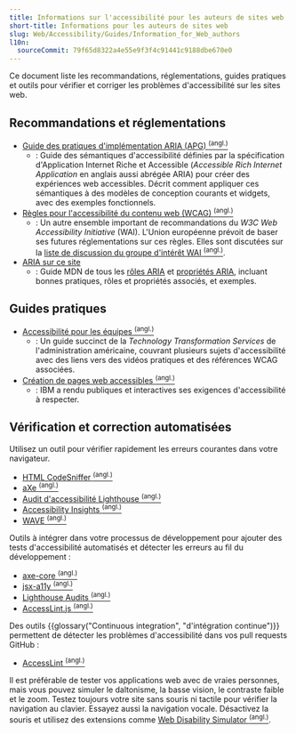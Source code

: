 ```yaml
---
title: Informations sur l'accessibilité pour les auteurs de sites web
short-title: Informations pour les auteurs de sites web
slug: Web/Accessibility/Guides/Information_for_Web_authors
l10n:
  sourceCommit: 79f65d8322a4e55e9f3f4c91441c9188dbe670e0
---
```


Ce document liste les recommandations, réglementations, guides pratiques et outils pour vérifier et corriger les problèmes d'accessibilité sur les sites web.

## Recommandations et réglementations

- [Guide des pratiques d'implémentation <abbr>ARIA</abbr> (<abbr>APG</abbr>) <sup>(angl.)</sup>](https://www.w3.org/WAI/ARIA/apg/)
  - : Guide des sémantiques d'accessibilité définies par la spécification d'Application Internet Riche et Accessible (<i lang="en">Accessible Rich Internet Application</i> en anglais aussi abrégée <abbr>ARIA</abbr>) pour créer des expériences web accessibles. Décrit comment appliquer ces sémantiques à des modèles de conception courants et widgets, avec des exemples fonctionnels.
- [Règles pour l'accessibilité du contenu web (<abbr>WCAG</abbr>) <sup>(angl.)</sup>](https://www.w3.org/WAI/standards-guidelines/wcag/)
  - : Un autre ensemble important de recommandations du <i lang="en">W3C Web Accessibility Initiative</i> (<abbr>WAI</abbr>). L'Union européenne prévoit de baser ses futures réglementations sur ces règles. Elles sont discutées sur la [liste de discussion du groupe d'intérêt <abbr>WAI</abbr> <sup>(angl.)</sup>](https://www.w3.org/WAI/about/groups/waiig/#mailinglist).
- [ARIA sur ce site](/fr/docs/Web/Accessibility/ARIA)
  - : Guide <abbr>MDN</abbr> de tous les [rôles ARIA](/fr/docs/Web/Accessibility/ARIA/Reference/Roles) et [propriétés ARIA](/fr/docs/Web/Accessibility/ARIA/Reference/Attributes), incluant bonnes pratiques, rôles et propriétés associés, et exemples.

## Guides pratiques

- [Accessibilité pour les équipes <sup>(angl.)</sup>](https://digital.gov/guides/accessibility-for-teams/)
  - : Un guide succinct de la <i lang="en">Technology Transformation Services</i> de l'administration américaine, couvrant plusieurs sujets d'accessibilité avec des liens vers des vidéos pratiques et des références WCAG associées.
- [Création de pages web accessibles <sup>(angl.)</sup>](https://www.ibm.com/able/requirements/requirements/)
  - : IBM a rendu publiques et interactives ses exigences d'accessibilité à respecter.

## Vérification et correction automatisées

Utilisez un outil pour vérifier rapidement les erreurs courantes dans votre navigateur.

- [HTML CodeSniffer <sup>(angl.)</sup>](https://squizlabs.github.io/HTML_CodeSniffer/)
- [aXe <sup>(angl.)</sup>](https://chromewebstore.google.com/detail/axe-devtools-web-accessib/lhdoppojpmngadmnindnejefpokejbdd?hl=fr)
- [Audit d'accessibilité Lighthouse <sup>(angl.)</sup>](https://developer.chrome.com/docs/lighthouse/overview/)
- [Accessibility Insights <sup>(angl.)</sup>](https://accessibilityinsights.io/)
- [<abbr>WAVE</abbr> <sup>(angl.)</sup>](https://wave.webaim.org/extension/)

Outils à intégrer dans votre processus de développement pour ajouter des tests d'accessibilité automatisés et détecter les erreurs au fil du développement&nbsp;:

- [axe-core <sup>(angl.)</sup>](https://github.com/dequelabs/axe-core)
- [jsx-a11y <sup>(angl.)</sup>](https://github.com/jsx-eslint/eslint-plugin-jsx-a11y)
- [Lighthouse Audits <sup>(angl.)</sup>](https://github.com/GoogleChrome/lighthouse/blob/main/docs/readme.md#using-programmatically)
- [AccessLint.js <sup>(angl.)</sup>](https://github.com/accesslint/accesslint.js/tree/master)

Des outils {{glossary("Continuous integration", "d'intégration continue")}} permettent de détecter les problèmes d'accessibilité dans vos pull requests GitHub&nbsp;:

- [AccessLint <sup>(angl.)</sup>](https://accesslint.com/)

Il est préférable de tester vos applications web avec de vraies personnes, mais vous pouvez simuler le daltonisme, la basse vision, le contraste faible et le zoom. Testez toujours votre site sans souris ni tactile pour vérifier la navigation au clavier. Essayez aussi la navigation vocale. Désactivez la souris et utilisez des extensions comme [Web Disability Simulator <sup>(angl.)</sup>](https://chromewebstore.google.com/detail/web-disability-simulator/olioanlbgbpmdlgjnnampnnlohigkjla).
